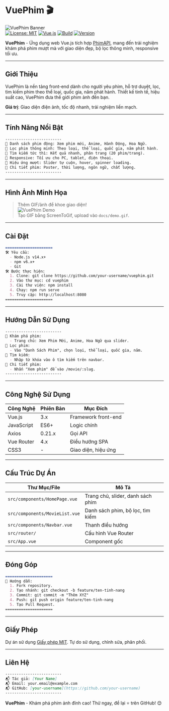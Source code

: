 # VuePhim 🎬

![VuePhim Banner](https://via.placeholder.com/1200x300/1c1c1c/ffffff?text=VuePhim+-+Khám+Phá+Phim+Ảnh)  
[![License: MIT](https://img.shields.io/badge/License-MIT-blue.svg)](https://opensource.org/licenses/MIT) [![Vue.js](https://img.shields.io/badge/Vue.js-3.x-4FC08D)](https://vuejs.org/) [![Build](https://img.shields.io/badge/Build-Passing-brightgreen)](https://github.com/your-username/vuephim) [![Version](https://img.shields.io/badge/Version-1.0.0-blue)](https://github.com/your-username/vuephim/releases)

**VuePhim** - Ứng dụng web Vue.js tích hợp [PhimAPI](https://phimapi.com/), mang đến trải nghiệm khám phá phim mượt mà với giao diện đẹp, bộ lọc thông minh, responsive tối ưu.

---

## Giới Thiệu

VuePhim là nền tảng front-end dành cho người yêu phim, hỗ trợ duyệt, lọc, tìm kiếm phim theo thể loại, quốc gia, năm phát hành. Thiết kế tinh tế, hiệu suất cao, VuePhim đưa thế giới phim ảnh đến bạn.

**Giá trị**: Giao diện điện ảnh, tốc độ nhanh, trải nghiệm liền mạch.

---

## Tính Năng Nổi Bật

```markdown
-------------------------
🌟 Danh sách phim động: Xem phim mới, Anime, Hành Động, Hoa Ngữ.
🌟 Lọc phim thông minh: Theo loại, thể loại, quốc gia, năm phát hành.
🌟 Tìm kiếm tức thì: Kết quả nhanh, phân trang (20 phim/trang).
🌟 Responsive: Tối ưu cho PC, tablet, điện thoại.
🌟 Hiệu ứng mượt: Slider tự cuộn, hover, spinner loading.
🌟 Chi tiết phim: Poster, thời lượng, ngôn ngữ, chất lượng.
-------------------------
```

---

## Hình Ảnh Minh Họa

> Thêm GIF/ảnh để khoe giao diện!  
> ![VuePhim Demo](https://via.placeholder.com/800x400/252525/ffffff?text=VuePhim+Demo)  
> Tạo GIF bằng ScreenToGif, upload vào `docs/demo.gif`.

---

## Cài Đặt

```markdown
=====================
🛠 Yêu cầu:
  - Node.js v14.x+
  - npm v6.x+
  - Git
🛠 Bước thực hiện:
  1. Clone: git clone https://github.com/your-username/vuephim.git
  2. Vào thư mục: cd vuephim
  3. Cài thư viện: npm install
  4. Chạy: npm run serve
  5. Truy cập: http://localhost:8080
=====================
```

---

## Hướng Dẫn Sử Dụng

```markdown
-------------------------
📖 Khám phá phim:
  - Trang chủ: Xem Phim Mới, Anime, Hoa Ngữ qua slider.
📖 Lọc phim:
  - Vào "Danh Sách Phim", chọn loại, thể loại, quốc gia, năm.
📖 Tìm kiếm:
  - Nhập từ khóa vào ô tìm kiếm trên navbar.
📖 Chi tiết phim:
  - Nhấn "Xem phim" để vào /movie/:slug.
-------------------------
```

---

## Công Nghệ Sử Dụng

| Công Nghệ     | Phiên Bản | Mục Đích            |
|---------------|-----------|---------------------|
| Vue.js        | 3.x       | Framework front-end |
| JavaScript    | ES6+      | Logic chính         |
| Axios         | 0.21.x    | Gọi API            |
| Vue Router    | 4.x       | Điều hướng SPA      |
| CSS3          | -         | Giao diện, hiệu ứng |

---

## Cấu Trúc Dự Án

| Thư Mục/File         | Mô Tả                           |
|----------------------|---------------------------------|
| `src/components/HomePage.vue` | Trang chủ, slider, danh sách phim |
| `src/components/MovieList.vue` | Danh sách phim, bộ lọc, tìm kiếm |
| `src/components/Navbar.vue`   | Thanh điều hướng                |
| `src/router/`        | Cấu hình Vue Router             |
| `src/App.vue`        | Component gốc                   |

---

## Đóng Góp

```markdown
=====================
🤝 Hướng dẫn:
  1. Fork repository.
  2. Tạo nhánh: git checkout -b feature/ten-tinh-nang
  3. Commit: git commit -m "Thêm XYZ"
  4. Push: git push origin feature/ten-tinh-nang
  5. Tạo Pull Request.
=====================
```

---

## Giấy Phép

Dự án sử dụng [Giấy phép MIT](LICENSE). Tự do sử dụng, chỉnh sửa, phân phối.

---

## Liên Hệ

```markdown
-------------------------
📬 Tác giả: [Your Name]
📬 Email: your.email@example.com
📬 GitHub: [your-username](https://github.com/your-username)
-------------------------
```

**VuePhim** - Khám phá phim ảnh đỉnh cao! Thử ngay, để lại ⭐ trên GitHub! 😊
